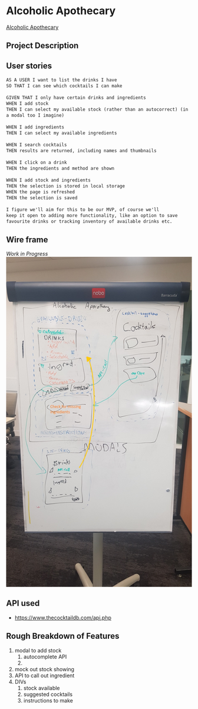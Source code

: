 # Alcoholic Apothecary
 
 [Alcoholic Apothecary](https://macoovacany.github.io/ejctAlcoholicApothecary/)


## Project Description

## User stories

```
AS A USER I want to list the drinks I have
SO THAT I can see which cocktails I can make

GIVEN THAT I only have certain drinks and ingredients
WHEN I add stock
THEN I can select my available stock (rather than an autocorrect) (in a modal too I imagine)

WHEN I add ingredients
THEN I can select my available ingredients

WHEN I search cocktails
THEN results are returned, including names and thumbnails

WHEN I click on a drink
THEN the ingredients and method are shown

WHEN I add stock and ingredients
THEN the selection is stored in local storage
WHEN the page is refreshed
THEN the selection is saved

I figure we'll aim for this to be our MVP, of course we'll
keep it open to adding more functionality, like an option to save 
favourite drinks or tracking inventory of available drinks etc.
```

## Wire frame

*Work in Progress*
![Work in Progress WireFrame](./design-documents/20210411_140402.jpg)

## API used

 * https://www.thecocktaildb.com/api.php


## Rough Breakdown of Features

1. modal to add stock
     1. autocomplete API
     2. 
1. mock out stock showing
2. API to call out ingredient
3. DIVs
    1. stock available
    2. suggested cocktails
    3. instructions to make
